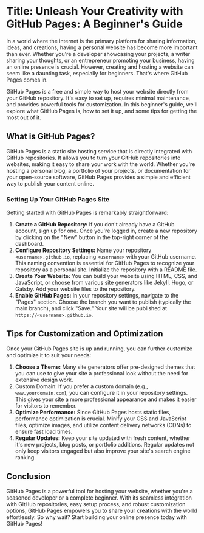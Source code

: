 # Title: Unleash Your Creativity with GitHub Pages: A Beginner's Guide

In a world where the internet is the primary platform for sharing information, ideas, and creations, having a personal website has become more important than ever. Whether you're a developer showcasing your projects, a writer sharing your thoughts, or an entrepreneur promoting your business, having an online presence is crucial. However, creating and hosting a website can seem like a daunting task, especially for beginners. That's where GitHub Pages comes in.

GitHub Pages is a free and simple way to host your website directly from your GitHub repository. It's easy to set up, requires minimal maintenance, and provides powerful tools for customization. In this beginner's guide, we'll explore what GitHub Pages is, how to set it up, and some tips for getting the most out of it.

## What is GitHub Pages?

GitHub Pages is a static site hosting service that is directly integrated with GitHub repositories. It allows you to turn your GitHub repositories into websites, making it easy to share your work with the world. Whether you're hosting a personal blog, a portfolio of your projects, or documentation for your open-source software, GitHub Pages provides a simple and efficient way to publish your content online.

### Setting Up Your GitHub Pages Site

Getting started with GitHub Pages is remarkably straightforward:

1. **Create a GitHub Repository:** If you don't already have a GitHub account, sign up for one. Once you're logged in, create a new repository by clicking on the "New" button in the top-right corner of the dashboard.
2. **Configure Repository Settings:** Name your repository `<username>.github.io`, replacing `<username>` with your GitHub username. This naming convention is essential for GitHub Pages to recognize your repository as a personal site. Initialize the repository with a README file.
3. **Create Your Website:** You can build your website using HTML, CSS, and JavaScript, or choose from various site generators like Jekyll, Hugo, or Gatsby. Add your website files to the repository.
4. **Enable GitHub Pages:** In your repository settings, navigate to the "Pages" section. Choose the branch you want to publish (typically the main branch), and click "Save." Your site will be published at `https://<username>.github.io`.

## Tips for Customization and Optimization

Once your GitHub Pages site is up and running, you can further customize and optimize it to suit your needs:

1. **Choose a Theme:** Many site generators offer pre-designed themes that you can use to give your site a professional look without the need for extensive design work.
2. Custom Domain: If you prefer a custom domain (e.g.,` www.yourdomain.com`), you can configure it in your repository settings. This gives your site a more professional appearance and makes it easier for visitors to remember.
3. **Optimize Performance:** Since GitHub Pages hosts static files, performance optimization is crucial. Minify your CSS and JavaScript files, optimize images, and utilize content delivery networks (CDNs) to ensure fast load times.
4. **Regular Updates:** Keep your site updated with fresh content, whether it's new projects, blog posts, or portfolio additions. Regular updates not only keep visitors engaged but also improve your site's search engine ranking.

## Conclusion

GitHub Pages is a powerful tool for hosting your website, whether you're a seasoned developer or a complete beginner. With its seamless integration with GitHub repositories, easy setup process, and robust customization options, GitHub Pages empowers you to share your creations with the world effortlessly. So why wait? Start building your online presence today with GitHub Pages!
